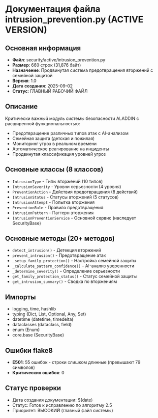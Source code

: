 # Документация файла intrusion_prevention.py (ACTIVE VERSION)

## Основная информация
- **Файл**: security/active/intrusion_prevention.py
- **Размер**: 660 строк (31,876 байт)
- **Назначение**: Продвинутая система предотвращения вторжений с семейной защитой
- **Версия**: 1.0
- **Дата создания**: 2025-09-02
- **Статус**: ГЛАВНЫЙ РАБОЧИЙ ФАЙЛ

## Описание
Критически важный модуль системы безопасности ALADDIN с расширенной функциональностью:
- Предотвращение различных типов атак с AI-анализом
- Семейная защита (детская и пожилая)
- Мониторинг угроз в реальном времени
- Автоматическое реагирование на инциденты
- Продвинутая классификация уровней угроз

## Основные классы (8 классов)
- `IntrusionType` - Типы вторжений (10 типов)
- `IntrusionSeverity` - Уровни серьезности (4 уровня)
- `PreventionAction` - Действия предотвращения (8 действий)
- `IntrusionStatus` - Статусы вторжений (5 статусов)
- `IntrusionAttempt` - Попытка вторжения
- `PreventionRule` - Правило предотвращения
- `IntrusionPattern` - Паттерн вторжения
- `IntrusionPreventionService` - Основной сервис (наследует SecurityBase)

## Основные методы (20+ методов)
- `detect_intrusion()` - Детекция вторжений
- `prevent_intrusion()` - Предотвращение атак
- `_setup_family_protection()` - Настройка семейной защиты
- `_calculate_pattern_confidence()` - AI-анализ уверенности
- `_determine_severity()` - Определение серьезности
- `get_family_protection_status()` - Статус семейной защиты
- `get_intrusion_summary()` - Сводка по вторжениям

## Импорты
- logging, time, hashlib
- typing (Dict, List, Optional, Any, Set)
- datetime (datetime, timedelta)
- dataclasses (dataclass, field)
- enum (Enum)
- core.base (SecurityBase)

## Ошибки flake8
- **E501**: 55 ошибок - строки слишком длинные (превышают 79 символов)
- **Критических ошибок**: 0

## Статус проверки
- Дата создания документации: $(date)
- Статус: Готов к исправлению по алгоритму 2.5
- Приоритет: ВЫСОКИЙ (главный файл системы)
